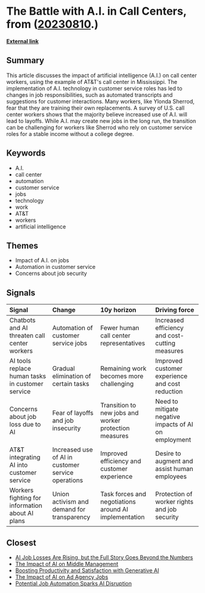 # __The Battle with A.I. in Call Centers__, from ([20230810](https://kghosh.substack.com/p/20230810).)

__[External link](https://www.nytimes.com/2023/07/19/business/call-center-workers-battle-with-ai.html)__



## Summary

This article discusses the impact of artificial intelligence (A.I.) on call center workers, using the example of AT&T's call center in Mississippi. The implementation of A.I. technology in customer service roles has led to changes in job responsibilities, such as automated transcripts and suggestions for customer interactions. Many workers, like Ylonda Sherrod, fear that they are training their own replacements. A survey of U.S. call center workers shows that the majority believe increased use of A.I. will lead to layoffs. While A.I. may create new jobs in the long run, the transition can be challenging for workers like Sherrod who rely on customer service roles for a stable income without a college degree.

## Keywords

* A.I.
* call center
* automation
* customer service
* jobs
* technology
* work
* AT&T
* workers
* artificial intelligence

## Themes

* Impact of A.I. on jobs
* Automation in customer service
* Concerns about job security

## Signals

| Signal                                           | Change                                             | 10y horizon                                           | Driving force                                         |
|:-------------------------------------------------|:---------------------------------------------------|:------------------------------------------------------|:------------------------------------------------------|
| Chatbots and AI threaten call center workers     | Automation of customer service jobs                | Fewer human call center representatives               | Increased efficiency and cost-cutting measures        |
| AI tools replace human tasks in customer service | Gradual elimination of certain tasks               | Remaining work becomes more challenging               | Improved customer experience and cost reduction       |
| Concerns about job loss due to AI                | Fear of layoffs and job insecurity                 | Transition to new jobs and worker protection measures | Need to mitigate negative impacts of AI on employment |
| AT&T integrating AI into customer service        | Increased use of AI in customer service operations | Improved efficiency and customer experience           | Desire to augment and assist human employees          |
| Workers fighting for information about AI plans  | Union activism and demand for transparency         | Task forces and negotiations around AI implementation | Protection of worker rights and job security          |

## Closest

* [AI Job Losses Are Rising, but the Full Story Goes Beyond the Numbers](b0e031972e42be984d1309170155800e)
* [The Impact of AI on Middle Management](95ddb5a9e335a7f5f977a4ff7b1d17e3)
* [Boosting Productivity and Satisfaction with Generative AI](01bec9add8819c277aad7d7ba19983f7)
* [The Impact of AI on Ad Agency Jobs](54491b49e9fd2c6eab777dca0ba67e76)
* [Potential Job Automation Sparks AI Disruption](8bf628f811052831ab699f75caeb0205)